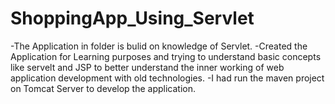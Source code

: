 # ShoppingApp_Using_Servlet
-The Application in folder is bulid on knowledge of Servlet. 
-Created the Application for Learning purposes and trying to understand basic concepts like servelt and JSP to better understand the inner working of web application 
 development with old technologies.
-I had run the maven project on Tomcat Server to develop the application.
